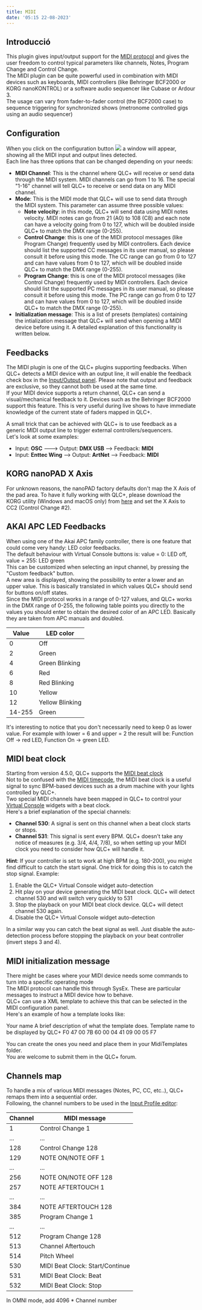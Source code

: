 ```yaml
---
title: MIDI
date: '05:15 22-08-2023'
---
```


Introducció
------------

This plugin gives input/output support for the [MIDI protocol](https://en.wikipedia.org/wiki/MIDI) and gives the user freedom to control typical parameters like channels, Notes, Program Change and Control Change.  
The MIDI plugin can be quite powerful used in combination with MIDI devices such as keyboards, MIDI controllers (like Behringer BCF2000 or KORG nanoKONTROL) or a software audio sequencer like Cubase or Ardour 3.  
The usage can vary from fader-to-fader control (the BCF2000 case) to sequence triggering for synchronized shows (metronome controlled gigs using an audio sequencer)

Configuration
-------------

When you click on the configuration button ![](/basics/configure.png) a window will appear, showing all the MIDI input and output lines detected.  
Each line has three options that can be changed depending on your needs:

* **MIDI Channel**: This is the channel where QLC+ will receive or send data through the MIDI system. MIDI channels can go from 1 to 16. The special "1-16" channel will tell QLC+ to receive or send data on any MIDI channel.
* **Mode**: This is the MIDI mode that QLC+ will use to send data through the MIDI system. This parameter can assume three possible values:
    * **Note velocity**: in this mode, QLC+ will send data using MIDI notes velocity. MIDI notes can go from 21 (A0) to 108 (C8) and each note can have a velocity going from 0 to 127, which will be doubled inside QLC+ to match the DMX range (0-255).
    * **Control Change**: this is one of the MIDI protocol messages (like Program Change) frequently used by MIDI controllers. Each device should list the supported CC messages in its user manual, so please consult it before using this mode. The CC range can go from 0 to 127 and can have values from 0 to 127, which will be doubled inside QLC+ to match the DMX range (0-255).
    * **Program Change**: this is one of the MIDI protocol messages (like Control Change) frequently used by MIDI controllers. Each device should list the supported PC messages in its user manual, so please consult it before using this mode. The PC range can go from 0 to 127 and can have values from 0 to 127, which will be doubled inside QLC+ to match the DMX range (0-255).
* **Initialization message**: This is a list of presets (templates) containing the intialization message that QLC+ will send when opening a MIDI device before using it. A detailed explanation of this functionality is written below.

Feedbacks
---------

The MIDI plugin is one of the QLC+ plugins supporting feedbacks. When QLC+ detects a MIDI device with an output line, it will enable the feedback check box in the [Input/Output panel](/input-output). Please note that output and feedback are exclusive, so they cannot both be used at the same time.  
If your MIDI device supports a return channel, QLC+ can send a visual/mechanical feedback to it. Devices such as the Behringer BCF2000 support this feature. This is very useful during live shows to have immediate knowledge of the current state of faders mapped in QLC+.

A small trick that can be achieved with QLC+ is to use feedback as a generic MIDI output line to trigger external controllers/sequencers.  
Let's look at some examples:

* Input: **OSC** ---\> Output: **DMX USB** --\> Feedback: **MIDI**
* Input: **Enttec Wing** --\> Output: **ArtNet** --\> Feedback: **MIDI**

KORG nanoPAD X Axis
-------------------

For unknown reasons, the nanoPAD factory defaults don't map the X Axis of the pad area. To have it fully working with QLC+, please download the KORG utility (Windows and macOS only) from [here](http://i.korg.com/SupportPage.aspx?productid=415) and set the X Axis to CC2 (Control Change #2).

AKAI APC LED Feedbacks
----------------------

When using one of the Akai APC family controller, there is one feature that could come very handy: LED color feedbacks.  
The default behaviour with Virtual Console buttons is: value = 0: LED off, value = 255: LED green  
This can be customized when selecting an input channel, by pressing the "Custom feedback" button.  
A new area is displayed, showing the possibility to enter a lower and an upper value. This is basically translated in which values QLC+ should send for buttons on/off states.  
Since the MIDI protocol works in a range of 0-127 values, and QLC+ works in the DMX range of 0-255, the following table points you directly to the values you should enter to obtain the desired color of an APC LED. Basically they are taken from APC manuals and doubled.

| Value | LED color |
| --- | --- |
| 0 | Off |
| 2 | Green |
| 4 | Green Blinking |
| 6 | Red |
| 8 | Red Blinking |
| 10 | Yellow |
| 12 | Yellow Blinking |
| 14-255 | Green |

It's interesting to notice that you don't necessarily need to keep 0 as lower value. For example with lower = 6 and upper = 2 the result will be: Function Off -> red LED, Function On -> green LED.

MIDI beat clock
---------------

Starting from version 4.5.0, QLC+ supports the [MIDI beat clock](https://en.wikipedia.org/wiki/MIDI_beat_clock)  
Not to be confused with the [MIDI timecode](https://en.wikipedia.org/wiki/MIDI_timecode), the MIDI beat clock is a useful signal to sync BPM-based devices such as a drum machine with your lights controlled by QLC+.  
Two special MIDI channels have been mapped in QLC+ to control your [Virtual Console](/virtual-console) widgets with a beat clock.  
Here's a brief explanation of the special channels:

* **Channel 530**: A signal is sent on this channel when a beat clock starts or stops.
* **Channel 531**: This signal is sent every BPM. QLC+ doesn't take any notice of measures (e.g. 3/4, 4/4, 7/8), so when setting up your MIDI clock you need to consider how QLC+ will handle it.


**Hint**: If your controller is set to work at high BPM (e.g. 180-200), you might find difficult to catch the start signal. One trick for doing this is to catch the stop signal. Example:

1. Enable the QLC+ Virtual Console widget auto-detection
2. Hit play on your device generating the MIDI beat clock. QLC+ will detect channel 530 and will switch very quickly to 531
3. Stop the playback on your MIDI beat clock device. QLC+ will detect channel 530 again.
4. Disable the QLC+ Virtual Console widget auto-detection

In a similar way you can catch the beat signal as well. Just disable the auto-detection process before stopping the playback on your beat controller (invert steps 3 and 4).

MIDI initialization message
---------------------------

There might be cases where your MIDI device needs some commands to turn into a specific operating mode  
The MIDI protocol can handle this through SysEx. These are particular messages to instruct a MIDI device how to behave.  
QLC+ can use a XML template to achieve this that can be selected in the MIDI configuration panel.  
Here's an example of how a template looks like:

<!DOCTYPE MidiTemplate>
<MidiTemplate>
<Creator>
<Author>Your name</Author>
</Creator>
<Description>A brief description of what the template does.</Description>
<Name>Template name to be displayed by QLC+</Name>
<InitMessage>F0 47 00 7B 60 00 04 41 09 00 05 F7</InitMessage>
</MidiTemplate>

You can create the ones you need and place them in your MidiTemplates folder.  
You are welcome to submit them in the QLC+ forum.

Channels map
-----------------

To handle a mix of various MIDI messages (Notes, PC, CC, etc..), QLC+ remaps them into a sequential order.  
Following, the channel numbers to be used in the [Input Profile editor](/input-output/input-profiles):

| Channel | MIDI message |
| --- | --- |
| 1 | Control Change 1 |
| ... | ... |
| 128 | Control Change 128 |
| 129 | NOTE ON/NOTE OFF 1 |
| ... | ... |
| 256 | NOTE ON/NOTE OFF 128 |
| 257 | NOTE AFTERTOUCH 1 |
| ... | ... |
| 384 | NOTE AFTERTOUCH 128 |
| 385 | Program Change 1 |
| ... | ... |
| 512 | Program Change 128 |
| 513 | Channel Aftertouch |
| 514 | Pitch Wheel |
| 530 | MIDI Beat Clock: Start/Continue |
| 531 | MIDI Beat Clock: Beat |
| 532 | MIDI Beat Clock: Stop |

In OMNI mode, add 4096 * Channel number
